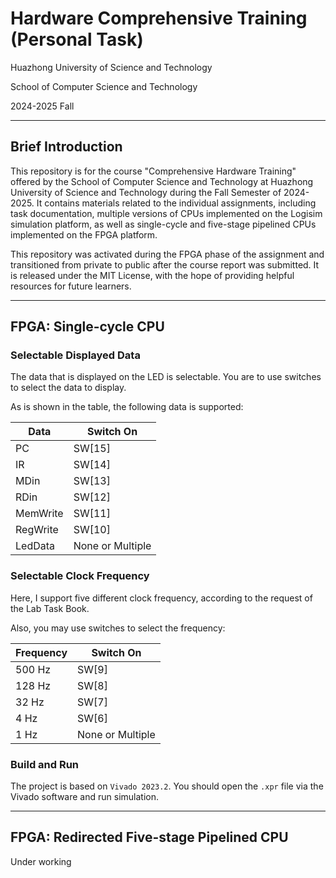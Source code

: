 # Hardware Comprehensive Training (Personal Task)

Huazhong University of Science and Technology

School of Computer Science and Technology

2024-2025 Fall

---

## Brief Introduction

This repository is for the course "Comprehensive Hardware Training" offered by the School of Computer Science and Technology at Huazhong University of Science and Technology during the Fall Semester of 2024-2025. It contains materials related to the individual assignments, including task documentation, multiple versions of CPUs implemented on the Logisim simulation platform, as well as single-cycle and five-stage pipelined CPUs implemented on the FPGA platform.

This repository was activated during the FPGA phase of the assignment and transitioned from private to public after the course report was submitted. It is released under the MIT License, with the hope of providing helpful resources for future learners.

---

## FPGA: Single-cycle CPU

### Selectable Displayed Data

The data that is displayed on the LED is selectable. You are to use switches to select the data to display.

As is shown in the table, the following data is supported:

| Data     | Switch On        |
| -------- | ---------------- |
| PC       | SW[15]           |
| IR       | SW[14]           |
| MDin     | SW[13]           |
| RDin     | SW[12]           |
| MemWrite | SW[11]           |
| RegWrite | SW[10]           |
| LedData  | None or Multiple |

### Selectable Clock Frequency

Here, I support five different clock frequency, according to the request of the Lab Task Book.

Also, you may use switches to select the frequency:

| Frequency | Switch On        |
| --------- | ---------------- |
| 500 Hz    | SW[9]            |
| 128 Hz    | SW[8]            |
| 32 Hz     | SW[7]            |
| 4 Hz      | SW[6]            |
| 1 Hz      | None or Multiple |

### Build and Run

The project is based on `Vivado 2023.2`. You should open the `.xpr` file via the Vivado software and run simulation.

---

## FPGA: Redirected Five-stage Pipelined CPU

Under working

